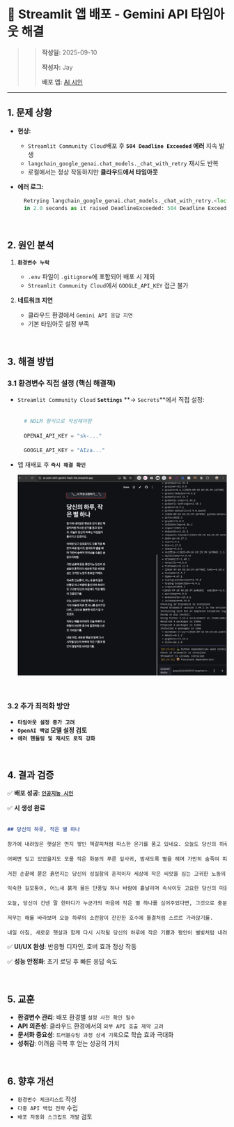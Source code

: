 # 🚀 Streamlit 앱 배포 - Gemini API 타임아웃 해결

>> **작성일:** 2025-09-10
>>  
>> **작성자:** Jay  
>> 
>> **배포 앱:** [AI 시인](https://ai-poet-with-gemini-flash-lite.streamlit.app/)

---

## 1. 문제 상황

- **현상:**  
  - `Streamlit Community Cloud`배포 후 **`504 Deadline Exceeded` 에러** 지속 발생
  - `langchain_google_genai.chat_models._chat_with_retry` 재시도 반복
  - 로컬에서는 정상 작동하지만 **클라우드에서 타임아웃**

- **에러 로그:**

  ```python
    Retrying langchain_google_genai.chat_models._chat_with_retry.<locals>._chat_with_retry 
    in 2.0 seconds as it raised DeadlineExceeded: 504 Deadline Exceeded.
  ```

<br>

## 2. 원인 분석

1. **`환경변수 누락`**
   - `.env` 파일이 `.gitignore`에 포함되어 배포 시 제외
   - `Streamlit Community Cloud`에서 `GOOGLE_API_KEY` 접근 불가

2. **네트워크 지연**
   - 클라우드 환경에서 `Gemini API 응답 지연`
   - 기본 타임아웃 설정 부족

<br>

## 3. 해결 방법

### 3.1 환경변수 직접 설정 (핵심 해결책)
- `Streamlit Community Cloud` **`Settings`** **→ `Secrets`**에서 직접 설정:
  
  ```python

    # NOLM 형식으로 작성해야함
    
    OPENAI_API_KEY = "sk-..."
    
    GOOGLE_API_KEY = "AIza..."
  
  ```

- 앱 재배포 후 **`즉시 해결 확인`**
  
  ![시 생성 성공](../../19_LangChain-practice-basic/02_ai-poet-creation/img/04_depolyment_5.png)

<br>

### 3.2 추가 최적화 방안
- **`타임아웃 설정 증가 고려`**
- **`OpenAI 백업` 모델 설정 검토**
- **`에러 핸들링 및 재시도 로직 강화`**

<br>

## 4. 결과 검증

✅ **배포 성공**: [**`인공지능 시인`**](https://ai-poet-with-gemini-flash-lite.streamlit.app/)

✅ **시 생성 완료**

  ```markdown

  ## 당신의 하루, 작은 별 하나

  창가에 내려앉은 햇살은 먼지 쌓인 책갈피처럼 따스한 온기를 품고 있네요. 오늘도 당신의 하루는 어김없이 흘러가고 있겠지요.

  어쩌면 잊고 있었을지도 모를 작은 화분의 푸른 잎사귀, 밤새도록 별을 헤며 가만히 숨죽여 피어났을 수줍은 꽃봉오리처럼.

  거친 손끝에 묻은 흙먼지는 당신의 성실함의 흔적이자 세상에 작은 씨앗을 심는 고귀한 노동의 증표일 거예요.

  익숙한 길모퉁이, 어느새 붉게 물든 단풍잎 하나 바람에 흩날리며 속삭이듯 고요한 당신의 마음에도 작은 떨림이 깃들었기를.

  오늘, 당신이 건넨 말 한마디가 누군가의 마음에 작은 별 하나를 심어주었다면, 그것으로 충분한 하루가 될 수 있겠죠.

  저무는 해를 바라보며 오늘 하루의 소란함이 잔잔한 호수에 물결처럼 스르르 가라앉기를.

  내일 아침, 새로운 햇살과 함께 다시 시작될 당신의 하루에 작은 기쁨과 평안이 별빛처럼 내려앉기를.

  ```


✅ **UI/UX 완성**: 반응형 디자인, 호버 효과 정상 작동  

✅ **성능 안정화**: 초기 로딩 후 빠른 응답 속도  

<br>

## 5. 교훈

- **환경변수 관리**: 배포 환경별 `설정 사전 확인 필수`
- **API 의존성**: 클라우드 환경에서의 `외부 API 호출 제약 고려`
- **문서화 중요성**: `트러블슈팅 과정 상세 기록`으로 학습 효과 극대화
- **성취감**: 어려움 극복 후 얻는 성공의 가치

<br>

## 6. 향후 개선
- `환경변수 체크리스트` 작성
- `다중 API 백업 전략` 수립  
- `배포 자동화 스크립트 개발` 검토